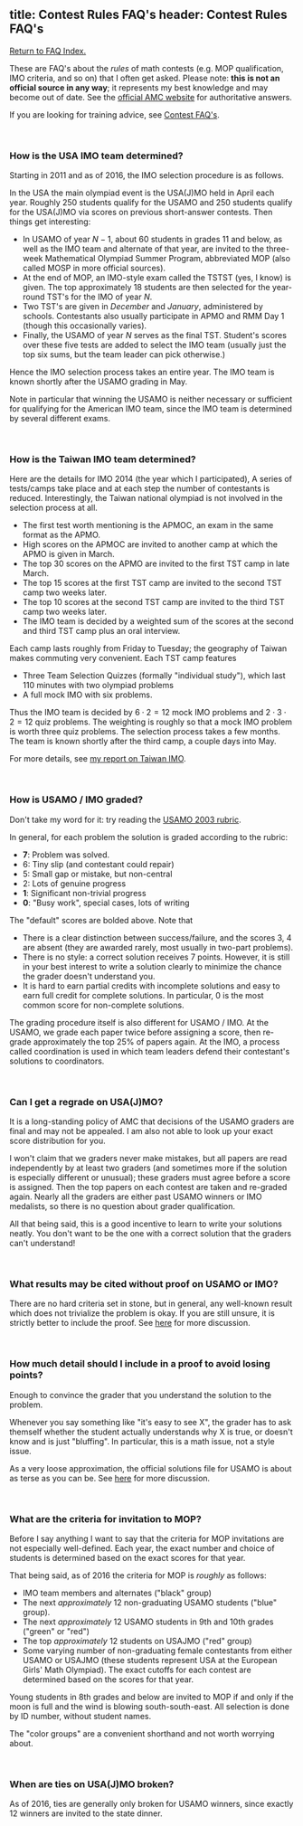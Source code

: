 title: Contest Rules FAQ's
header: Contest Rules FAQ's
---

[Return to FAQ Index.](faqs.html)

These are FAQ's about the *rules* of math contests
(e.g. MOP qualification, IMO criteria, and so on)
that I often get asked.
Please note: **this is not an official source in any way**;
it represents my best knowledge and may become out of date.
See the [official AMC website][amc] for authoritative answers.

If you are looking for training advice,
see [Contest FAQ's](FAQs/contest.html).

<br>


### How is the USA IMO team determined?

Starting in 2011 and as of 2016, the IMO selection procedure is as follows.

In the USA the main olympiad event is the USA(J)MO held in April each year.
Roughly 250 students qualify for the USAMO and 250 students qualify for the USA(J)MO
via scores on previous short-answer contests.
Then things get interesting:

* In USAMO of year $N-1$, about 60 students in grades 11 and below,
  as well as the IMO team and alternate of that year,
  are invited to the three-week Mathematical Olympiad Summer Program,
  abbreviated MOP (also called MOSP in more official sources).
* At the end of MOP, an IMO-style exam called the TSTST (yes, I know) is given.
  The top approximately 18 students are then selected
  for the year-round TST's for the IMO of year $N$.
* Two TST's are given in *December* and *January*, administered by schools.
  Contestants also usually participate in APMO and RMM Day 1 (though this occasionally varies).
* Finally, the USAMO of year $N$ serves as the final TST.
  Student's scores over these five tests are added to select the IMO team
  (usually just the top six sums, but the team leader can pick otherwise.)

Hence the IMO selection process takes an entire year.
The IMO team is known shortly after the USAMO grading in May.

Note in particular that winning the USAMO is neither necessary or sufficient
for qualifying for the American IMO team, since the IMO team is determined
by several different exams.

<br>

### How is the Taiwan IMO team determined?

Here are the details for IMO 2014 (the year which I participated),
A series of tests/camps take place and at each step the number of contestants is reduced.
Interestingly, the Taiwan national olympiad is not involved in the selection process at all.

* The first test worth mentioning is the APMOC, an exam in the same format as the APMO.
* High scores on the APMOC are invited to another camp at which the APMO is given in March.
* The top 30 scores on the APMO are invited to the first TST camp in late March.
* The top 15 scores at the first TST camp are invited to the second TST camp two weeks later.
* The top 10 scores at the second TST camp are invited to the third TST camp two weeks later.
* The IMO team is decided by a weighted sum of the scores at the second and third TST camp plus an oral interview.

Each camp lasts roughly from Friday to Tuesday; the geography of Taiwan makes commuting very convenient. Each TST camp features

* Three Team Selection Quizzes (formally "individual study"), which last 110 minutes with two olympiad problems
* A full mock IMO with six problems.

Thus the IMO team is decided by $6 \cdot 2 = 12$ mock IMO problems and $2 \cdot 3 \cdot 2 = 12$ quiz problems.
The weighting is roughly so that a mock IMO problem is worth three quiz problems.
The selection process takes a few months.
The team is known shortly after the third camp, a couple days into May.

For more details, see [my report on Taiwan IMO][taiwan].

<br>

### How is USAMO / IMO graded?

Don't take my word for it:
try reading the [USAMO 2003 rubric][usa2003].

In general, for each problem the solution is graded according to the rubric:

+ **7**: Problem was solved.
+ 6: Tiny slip (and contestant could repair)
+ 5: Small gap or mistake, but non-central
+ 2: Lots of genuine progress
+ **1**: Significant non-trivial progress
+ **0**: "Busy work", special cases, lots of writing

The "default" scores are bolded above.
Note that

+ There is a clear distinction between success/failure,
  and the scores 3, 4 are absent (they are awarded rarely,
  most usually in two-part problems).
+ There is no style: a correct solution receives 7 points.
  However, it is still in your best interest to write a solution
  clearly to minimize the chance the grader doesn't understand you.
+ It is hard to earn partial credits with incomplete solutions
  and easy to earn full credit for complete solutions.
  In particular, 0 is the most common score for non-complete solutions.

The grading procedure itself is also different for USAMO / IMO.
At the USAMO, we grade each paper twice before assigning a score,
then re-grade approximately the top 25% of papers again.
At the IMO, a process called coordination is used
in which team leaders defend their contestant's solutions to coordinators.

<br>

### Can I get a regrade on USA(J)MO?

It is a long-standing policy of AMC that decisions of the
USAMO graders are final and may not be appealed.
I am also not able to look up your exact score distribution for you.

I won't claim that we graders never make mistakes,
but all papers are read independently by at least two graders
(and sometimes more if the solution is especially different or unusual);
these graders must agree before a score is assigned.
Then the top papers on each contest are taken and re-graded again.
Nearly all the graders are either past USAMO winners or IMO medalists,
so there is no question about grader qualification.

All that being said,
this is a good incentive to learn to write your solutions neatly.
You don't want to be the one with a correct solution
that the graders can't understand!

<br>

### What results may be cited without proof on USAMO or IMO?

There are no hard criteria set in stone, but in general,
any well-known result which does not trivialize the problem is okay.
If you are still unsure, it is strictly better to include the proof.
See [here][hooklength] for more discussion.

<br>

### How much detail should I include in a proof to avoid losing points?

Enough to convince the grader that you understand the solution to the problem.

Whenever you say something like "it's easy to see X",
the grader has to ask themself whether the student
actually understands why X is true, or doesn't know and is just "bluffing".
In particular, this is a math issue, not a style issue.

As a very loose approximation, the official solutions file for
USAMO is about as terse as you can be.
See [here][hooklength] for more discussion.

<br>

### What are the criteria for invitation to MOP?

Before I say anything I want to say that the criteria for MOP invitations
are not especially well-defined.
Each year, the exact number and choice of students is determined
based on the exact scores for that year.

That being said, as of 2016 the criteria for MOP is *roughly* as follows:

* IMO team members and alternates ("black" group)
* The next *approximately* 12 non-graduating USAMO students ("blue" group).
* The next *approximately* 12 USAMO students in 9th and 10th grades ("green" or "red")
* The top *approximately* 12 students on USAJMO ("red" group)
* Some varying number of non-graduating female contestants from either USAMO or USAJMO
  (these students represent USA at the European Girls' Math Olympiad).
  The exact cutoffs for each contest are determined based on the scores for that year.

Young students in 8th grades and below are invited to MOP
if and only if the moon is full and the wind is blowing south-south-east.
All selection is done by ID number, without student names.

The "color groups" are a convenient shorthand and not worth worrying about.

<br>

### When are ties on USA(J)MO broken?

As of 2016, ties are generally only broken for USAMO winners,
since exactly 12 winners are invited to the state dinner.


[amc]: http://www.maa.org/math-competitions
[usa2003]: upload/usamo-2003-rubric.pdf
[taiwan]: http://www.mit.edu/~evanchen/handouts/TaiwanTST/TaiwanTST.pdf
[hooklength]: https://usamo.wordpress.com/2016/04/21/against-hook-length-on-usamo-20162/
